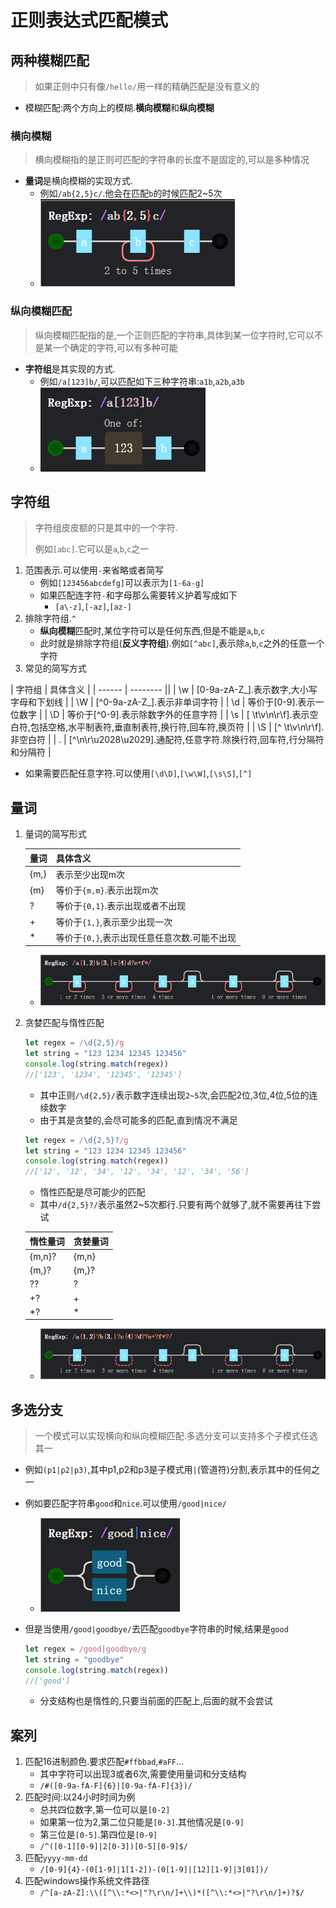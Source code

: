 # 正则表达式匹配模式

## 两种模糊匹配

> 如果正则中只有像`/hello/`用一样的精确匹配是没有意义的

* 模糊匹配:两个方向上的模糊.**横向模糊**和**纵向模糊**

### 横向模糊

> 横向模糊指的是正则可匹配的字符串的长度不是固定的,可以是多种情况

* **量词**是横向模糊的实现方式.
  * 例如`/ab{2,5}c/`.他会在匹配`b`的时候匹配2~5次
  * ![ ](./img/横向模糊.png)

### 纵向模糊匹配

>纵向模糊匹配指的是,一个正则匹配的字符串,具体到某一位字符时,它可以不是某一个确定的字符,可以有多种可能

* **字符组**是其实现的方式.
  * 例如`/a[123]b/`,可以匹配如下三种字符串:`a1b`,`a2b`,`a3b`
  * ![ ](./img/纵向模糊.png)

## 字符组

>字符组皮皮额的只是其中的一个字符.
>  
>例如`[abc]`.它可以是`a`,`b`,`c`之一

1. 范围表示.可以使用`-`来省略或者简写
   * 例如`[123456abcdefg]`可以表示为`[1-6a-g]`
   * 如果匹配连字符`-`和字母那么需要转义护着写成如下
     * `[a\-z]`,`[-az]`,`[az-]`
2. 排除字符组.`^`
   * **纵向模糊**匹配时,某位字符可以是任何东西,但是不能是`a`,`b`,`c`
   * 此时就是排除字符组(**反义字符组**).例如`[^abc]`,表示除`a`,`b`,`c`之外的任意一个字符
3. 常见的简写方式

 | 字符组 | 具体含义 |
 | ------ | -------- ||
 | \w     | [0-9a-zA-Z_].表示数字,大小写字母和下划线                                     |
 | \W     | [^0-9a-zA-Z_].表示非单词字符                                                 |
 | \d     | 等价于[0-9].表示一位数字                                                     |
 | \D     | 等价于[^0-9].表示除数字外的任意字符                                          |
 | \s     | [ \t\v\n\r\f].表示空白符,包括空格,水平制表符,垂直制表符,换行符,回车符,换页符 |
 | \S     | [^ \t\v\n\r\f].非空白符                                                      |
 | .      | [^\n\r\u2028\u2029].通配符,任意字符.除换行符,回车符,行分隔符和分隔符         |

* 如果需要匹配任意字符.可以使用`[\d\D]`,`[\w\W]`,`[\s\S]`,`[^]`

## 量词

1. 量词的简写形式

   | 量词 | 具体含义                                     |
   | ---- | -------------------------------------------- |
   | {m,} | 表示至少出现m次                              |
   | {m}  | 等价于`{m,m}`.表示出现m次                    |
   | ?    | 等价于`{0,1}`.表示出现或者不出现             |
   | \+   | 等价于`{1,}`,表示至少出现一次                |
   | \*   | 等价于`{0,}`,表示出现任意任意次数.可能不出现 |

   * ![ ](./img/量词简写.png)

2. 贪婪匹配与惰性匹配

   ```js
   let regex = /\d{2,5}/g
   let string = "123 1234 12345 123456"
   console.log(string.match(regex))
   //['123', '1234', '12345', '12345']
   ```

   * 其中正则`/\d{2,5}/`表示数字连续出现`2~5`次,会匹配2位,3位,4位,5位的连续数字
   * 由于其是贪婪的,会尽可能多的匹配,直到情况不满足

   ```js
   let regex = /\d{2,5}?/g
   let string = "123 1234 12345 123456"
   console.log(string.match(regex))
   //['12', '12', '34', '12', '34', '12', '34', '56']
   ```

   * 惰性匹配是尽可能少的匹配
   * 其中`/d{2,5}?/`表示虽然2~5次都行.只要有两个就够了,就不需要再往下尝试

   | 惰性量词 | 贪婪量词 |
   | -------- | -------- |
   | {m,n}?   | {m,n}    |
   | {m,}?    | {m,}?    |
   | ??       | ?        |
   | +?       | +        |
   | *?       | *        |

   * ![ ](./img/惰性量词.png)

## 多选分支

> 一个模式可以实现横向和纵向模糊匹配.多选分支可以支持多个子模式任选其一

* 例如`(p1|p2|p3)`,其中p1,p2和p3是子模式用`|`(管道符)分割,表示其中的任何之一
* 例如要匹配字符串`good`和`nice`.可以使用`/good|nice/`
  * ![ ](./img/多选分支.png)
* 但是当使用`/good|goodbye/`去匹配`goodbye`字符串的时候,结果是`good`
  
  ```js
  let regex = /good|goodbye/g
  let string = "goodbye"
  console.log(string.match(regex))
  //['good']
  ```

  * 分支结构也是惰性的,只要当前面的匹配上,后面的就不会尝试

## 案列

1. 匹配16进制颜色.要求匹配`#ffbbad`,`#aFF`...
   * 其中字符可以出现3或者6次,需要使用量词和分支结构
   * `/#([0-9a-fA-F]{6}|[0-9a-fA-F]{3})/`
2. 匹配时间:以24小时时间为例
   * 总共四位数字,第一位可以是`[0-2]`
   * 如果第一位为2,第二位只能是`[0-3]`.其他情况是`[0-9]`
   * 第三位是`[0-5]`.第四位是`[0-9]`
   * `/^([0-1][0-9]|2[0-3])[0-5][0-9]$/`
3. 匹配`yyyy-mm-dd`
   * `/[0-9]{4}-(0[1-9]|1[1-2])-(0[1-9]|[12][1-9]|3[01])/`
4. 匹配windows操作系统文件路径
   * `/^[a-zA-Z]:\\([^\\:*<>|"?\r\n/]+\\)*([^\\:*<>|"?\r\n/]+)?$/`
